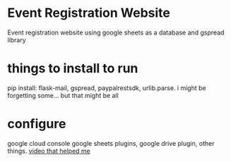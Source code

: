 # Event Registration Website

Event registration website using google sheets as a database and gspread library 

# things to install to run
pip install: flask-mail, gspread, paypalrestsdk, urlib.parse. i might be forgetting some... but that might be all

# configure
google cloud console google sheets plugins, google drive plugin, other things. [video that helped me](https://youtu.be/cnPlKLEGR7E)
